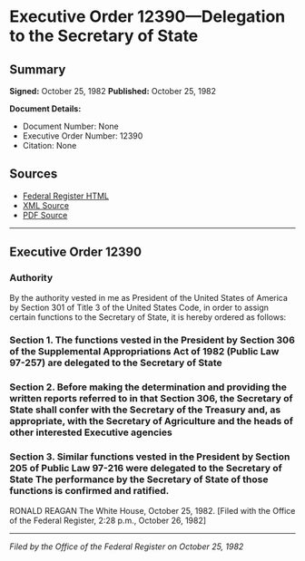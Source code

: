 # Executive Order 12390—Delegation to the Secretary of State

## Summary

**Signed:** October 25, 1982
**Published:** October 25, 1982

**Document Details:**
- Document Number: None
- Executive Order Number: 12390
- Citation: None

## Sources
- [Federal Register HTML](https://www.presidency.ucsb.edu/documents/executive-order-12390-delegation-the-secretary-state)
- [XML Source](None)
- [PDF Source](None)

---

## Executive Order 12390

### Authority

By the authority vested in me as President of the United States of America by Section 301 of Title 3 of the United States Code, in order to assign certain functions to the Secretary of State, it is hereby ordered as follows:
### Section 1. The functions vested in the President by Section 306 of the Supplemental Appropriations Act of 1982 (Public Law 97-257) are delegated to the Secretary of State

### Section 2. Before making the determination and providing the written reports referred to in that Section 306, the Secretary of State shall confer with the Secretary of the Treasury and, as appropriate, with the Secretary of Agriculture and the heads of other interested Executive agencies

### Section 3. Similar functions vested in the President by Section 205 of Public Law 97-216 were delegated to the Secretary of State The performance by the Secretary of State of those functions is confirmed and ratified.

RONALD REAGAN
The White House,
October 25, 1982.
[Filed with the Office of the Federal Register, 2:28 p.m., October 26, 1982]

---

*Filed by the Office of the Federal Register on October 25, 1982*
